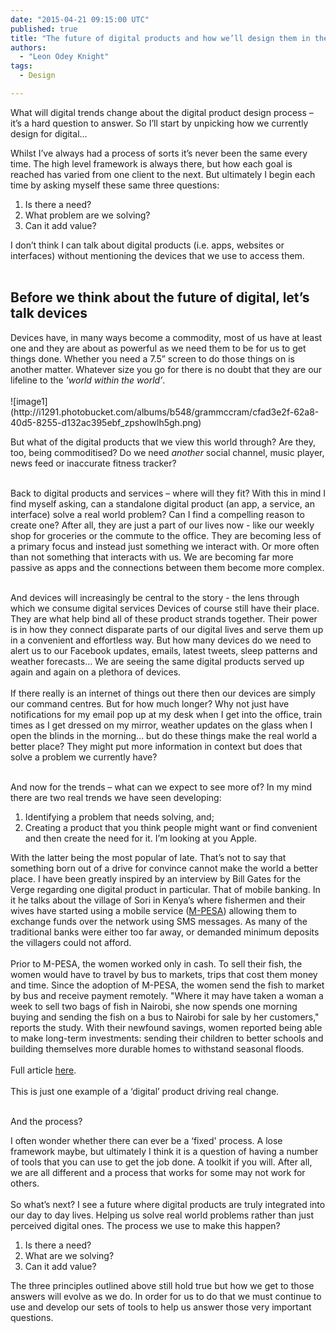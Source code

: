 ```yaml
---
date: "2015-04-21 09:15:00 UTC"
published: true
title: "The future of digital products and how we’ll design them in the future"
authors:
  - "Leon Odey Knight"
tags:
  - Design

---
```


What will digital trends change about the digital product design process – it’s a hard question to answer. So I’ll start by unpicking how we currently design for digital…<br/>

Whilst I’ve always had a process of sorts it’s never been the same every time. The high level framework is always there, but how each goal is reached has varied from one client to the next. But ultimately I begin each time by asking myself these same three questions:<br/>

1. Is there a need?
2. What problem are we solving?
3. Can it add value?

I don’t think I can talk about digital products (i.e. apps, websites or interfaces) without mentioning the devices that we use to access them.<br/>
<br/>

<h2>Before we think about the future of digital, let’s talk devices</h2>
Devices have, in many ways become a commodity, most of us have at least one and they are about as powerful as we need them to be for us to get things done. Whether you need a 7.5” screen to do those things on is another matter. Whatever size you go for there is no doubt that they are our lifeline to the <i>'world within the world’</i>.<br/>
<br/>
![image1](http://i1291.photobucket.com/albums/b548/grammccram/cfad3e2f-62a8-40d5-8255-d132ac395ebf_zpshowlh5gh.png)<br/>

But what of the digital products that we view this world through? Are they, too, being commoditised? Do we need <i>another</i> social channel, music player, news feed or inaccurate fitness tracker?<br/>
<br/>

Back to digital products and services – where will they fit?
With this in mind I find myself asking, can a standalone digital product (an app, a service, an interface) solve a real world problem? Can I find a compelling reason to create one? After all, they are just a part of our lives now - like our weekly shop for groceries or the commute to the office. They are becoming less of a primary focus and instead just something we interact with. Or more often than not something that interacts with us. We are becoming far more passive as apps and the connections between them become more complex.<br/>

<br/>
And devices will increasingly be central to the story - the lens through which we consume digital services
Devices of course still have their place. They are what help bind all of these product strands together. Their power is in how they connect disparate parts of our digital lives and serve them up in a convenient and effortless way. But how many devices do we need to alert us to our Facebook updates, emails, latest tweets, sleep patterns and weather forecasts… We are seeing the same digital products served up again and again on a plethora of devices.<br/>
<br/>
If there really is an internet of things out there then our devices are simply our command centres. But for how much longer? Why not just have notifications for my email pop up at my desk when I get into the office, train times as I get dressed on my mirror, weather updates on the glass when I open the blinds in the morning… but do these things make the real world a better place? They might put more information in context but does that solve a problem we currently have?<br/>
<br/>

And now for the trends – what can we expect to see more of?
In my mind there are two real trends we have seen developing:<br/>


1. Identifying a problem that needs solving, and;
2. Creating a product that you think people might want or find convenient and then create the need for it. I’m looking at you Apple.

With the latter being the most popular of late. That’s not to say that something born out of a drive for convince cannot make the world a better place. I have been greatly inspired by an interview by Bill Gates for the Verge regarding one digital product in particular. That of mobile banking. In it he talks about the village of Sori in Kenya’s where fishermen and their wives have started using a mobile service ([M-PESA](https://www.mpesa.in/portal/customer/AboutMpesa.jsp)) allowing them to exchange funds over the network using SMS messages.  As many of the traditional banks were either too far away, or demanded minimum deposits the villagers could not afford.<br/>
<br/>
Prior to M-PESA, the women worked only in cash. To sell their fish, the women would have to travel by bus to markets, trips that cost them money and time. Since the adoption of M-PESA, the women send the fish to market by bus and receive payment remotely. "Where it may have taken a woman a week to sell two bags of fish in Nairobi, she now spends one morning buying and sending the fish on a bus to Nairobi for sale by her customers," reports the study. With their newfound savings, women reported being able to make long-term investments: sending their children to better schools and building themselves more durable homes to withstand seasonal floods.<br/>
<br/>
Full article [here](http://www.theverge.com/2015/2/4/7966043/bill-gates-future-of-banking-and-mobile-money).<br/>
<br/>
This is just one example of a ‘digital’ product driving real change.<br/>
<br/>

And the process?

I often wonder whether there can ever be a ‘fixed' process. A lose framework maybe, but ultimately I think it is a question of having a number of tools that you can use to get the job done. A toolkit if you will. After all, we are all different and a process that works for some may not work for others.<br/>
<br/>
So what’s next? I see a future where digital products are truly integrated into our day to day lives. Helping us solve real world problems rather than just perceived digital ones. The process we use to make this happen?<br/>

1. Is there a need?
2. What are we solving?
3. Can it add value?

The three principles outlined above still hold true but how we get to those answers will evolve as we do. In order for us to do that we must continue to use and develop our sets of tools to help us answer those very important questions.
